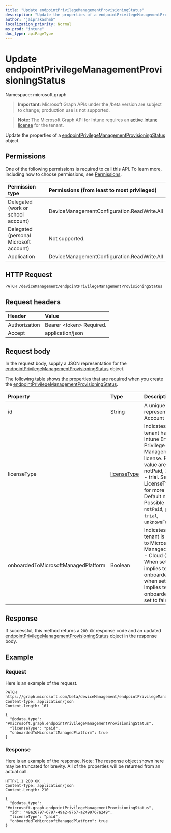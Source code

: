 ```yaml
---
title: "Update endpointPrivilegeManagementProvisioningStatus"
description: "Update the properties of a endpointPrivilegeManagementProvisioningStatus object."
author: "jaiprakashmb"
localization_priority: Normal
ms.prod: "intune"
doc_type: apiPageType
---
```


# Update endpointPrivilegeManagementProvisioningStatus

Namespace: microsoft.graph

> **Important:** Microsoft Graph APIs under the /beta version are subject to change; production use is not supported.

> **Note:** The Microsoft Graph API for Intune requires an [active Intune license](https://go.microsoft.com/fwlink/?linkid=839381) for the tenant.

Update the properties of a [endpointPrivilegeManagementProvisioningStatus](../resources/intune-deviceconfig-endpointprivilegemanagementprovisioningstatus.md) object.

## Permissions
One of the following permissions is required to call this API. To learn more, including how to choose permissions, see [Permissions](/graph/permissions-reference).

|Permission type|Permissions (from least to most privileged)|
|:---|:---|
|Delegated (work or school account)|DeviceManagementConfiguration.ReadWrite.All|
|Delegated (personal Microsoft account)|Not supported.|
|Application|DeviceManagementConfiguration.ReadWrite.All|

## HTTP Request
<!-- {
  "blockType": "ignored"
}
-->
``` http
PATCH /deviceManagement/endpointPrivilegeManagementProvisioningStatus
```

## Request headers
|Header|Value|
|:---|:---|
|Authorization|Bearer &lt;token&gt; Required.|
|Accept|application/json|

## Request body
In the request body, supply a JSON representation for the [endpointPrivilegeManagementProvisioningStatus](../resources/intune-deviceconfig-endpointprivilegemanagementprovisioningstatus.md) object.

The following table shows the properties that are required when you create the [endpointPrivilegeManagementProvisioningStatus](../resources/intune-deviceconfig-endpointprivilegemanagementprovisioningstatus.md).

|Property|Type|Description|
|:---|:---|:---|
|id|String|A unique identifier represents Intune Account identifier.|
|licenseType|[licenseType](../resources/intune-deviceconfig-licensetype.md)|Indicates whether tenant has a valid Intune Endpoint Privilege Management license. Possible value are : 0 - notPaid, 1 - paid, 2 - trial. See LicenseType enum for more details. Default notPaid. Possible values are: `notPaid`, `paid`, `trial`, `unknownFutureValue`.|
|onboardedToMicrosoftManagedPlatform|Boolean|Indicates whether tenant is onboarded to Microsoft Managed Platform - Cloud (MMPC). When set to true, implies tenant is onboarded and when set to false, implies tenant is not onboarded. Default set to false.|



## Response
If successful, this method returns a `200 OK` response code and an updated [endpointPrivilegeManagementProvisioningStatus](../resources/intune-deviceconfig-endpointprivilegemanagementprovisioningstatus.md) object in the response body.

## Example

### Request
Here is an example of the request.
``` http
PATCH https://graph.microsoft.com/beta/deviceManagement/endpointPrivilegeManagementProvisioningStatus
Content-type: application/json
Content-length: 161

{
  "@odata.type": "#microsoft.graph.endpointPrivilegeManagementProvisioningStatus",
  "licenseType": "paid",
  "onboardedToMicrosoftManagedPlatform": true
}
```

### Response
Here is an example of the response. Note: The response object shown here may be truncated for brevity. All of the properties will be returned from an actual call.
``` http
HTTP/1.1 200 OK
Content-Type: application/json
Content-Length: 210

{
  "@odata.type": "#microsoft.graph.endpointPrivilegeManagementProvisioningStatus",
  "id": "49a26797-6797-49a2-9767-a2499767a249",
  "licenseType": "paid",
  "onboardedToMicrosoftManagedPlatform": true
}
```
